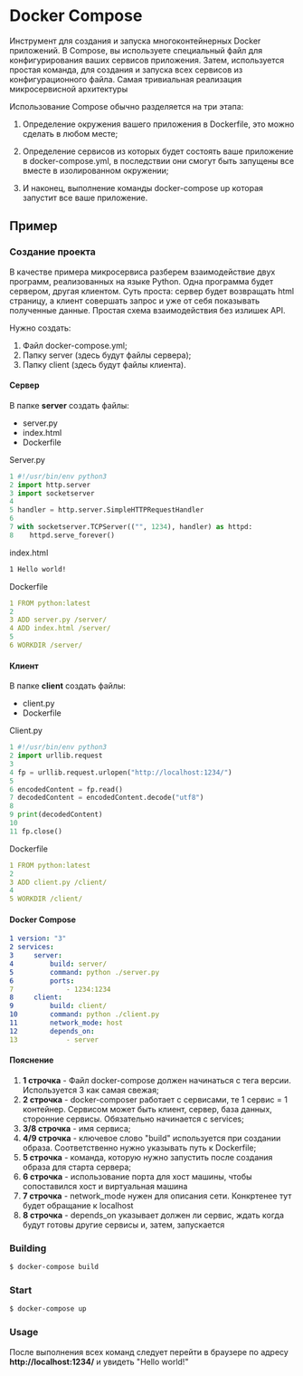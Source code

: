 # Docker Compose

Инструмент для создания и запуска многоконтейнерных Docker приложений. В Compose, вы используете специальный файл для конфигурирования ваших сервисов приложения. Затем, используется простая команда, для создания и запуска всех сервисов из конфигурационного файла. Самая тривиальная реализация микросервисной архитектуры

Использование Compose обычно разделяется на три этапа:

1. Определение окружения вашего приложения в Dockerfile, это можно сделать в любом месте;

2. Определение сервисов из которых будет состоять ваше приложение в docker-compose.yml, в последствии они смогут быть запущены все вместе в изолированном окружении;

3. И наконец, выполнение команды docker-compose up которая запустит все ваше приложение.

## Пример

###  Создание проекта 

В качестве примера микросервиса разберем взаимодействие двух программ, реализованных на языке Python. Одна программа будет сервером, другая клиентом. Суть проста: сервер будет возвращать html страницу, а клиент совершать запрос и уже от себя показывать полученные данные. Простая схема взаимодействия без излишек API. 

Нужно создать:
1. Файл docker-compose.yml;
2. Папку server (здесь будут файлы сервера);
3. Папку client (здесь будут файлы клиента). 

#### Сервер

В папке __server__ создать файлы:
* server.py
* index.html
* Dockerfile

Server.py

```python
1 #!/usr/bin/env python3
2 import http.server
3 import socketserver
4
5 handler = http.server.SimpleHTTPRequestHandler
6
7 with socketserver.TCPServer(("", 1234), handler) as httpd:
8    httpd.serve_forever()
```

index.html

```html
1 Hello world!
```

Dockerfile
```yml
1 FROM python:latest
2
3 ADD server.py /server/
4 ADD index.html /server/
5
6 WORKDIR /server/
```

#### Клиент

В папке __client__ создать файлы:
* client.py
* Dockerfile

Client.py
```python
1 #!/usr/bin/env python3
2 import urllib.request
3
4 fp = urllib.request.urlopen("http://localhost:1234/")
5
6 encodedContent = fp.read()
7 decodedContent = encodedContent.decode("utf8")
8
9 print(decodedContent)
10
11 fp.close()
```

Dockerfile
```yml
1 FROM python:latest
2
3 ADD client.py /client/
4
5 WORKDIR /client/
```

#### Docker Compose

```yml 
1 version: "3"
2 services:
3     server:
4         build: server/
5         command: python ./server.py
6         ports:
7             - 1234:1234
8     client:
9         build: client/
10        command: python ./client.py
11        network_mode: host
12        depends_on:
13            - server
```

#### Пояснение
1. __1 строчка__ -  Файл docker-compose должен начинаться с тега версии. Используется 3 как самая свежая;
2. __2 строчка__ - docker-composer работает с сервисами, те 1 сервис = 1 контейнер. Сервисом может быть клиент, сервер, база данных, сторонние сервисы. Обязательно начинается с services;
3. __3/8 строчка__ - имя сервиса;
4. __4/9 строчка__ - ключевое слово "build" используется при создании образа. Соответственно нужно указывать путь к Dockerfile;
5. __5 строчка__ - команда, которую нужно запустить после создания образа для старта сервера;
6. __6 строчка__ - использование порта для хост машины, чтобы сопоставился хост и виртуальная машина
7. __7 строчка__ - network_mode нужен для описания сети. Конкртенее тут будет обращание к localhost
8. __8 строчка__ - depends_on указывает должен ли сервис, ждать когда будут готовы другие сервисы и, затем, запускается

### Building 

```sh
$ docker-compose build 
```

### Start
```sh
$ docker-compose up
```

### Usage

После выполнения всех команд следует перейти в браузере по адресу __http://localhost:1234/__ и увидеть "Hello world!"


